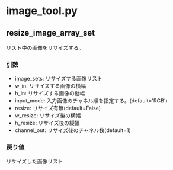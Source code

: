 
# image_tool.py

## resize_image_array_set
リスト中の画像をリサイズする。

### 引数
- image_sets: リサイズする画像リスト
- w_in: リサイズする画像の横幅
- h_in: リサイズする画像の縦幅
- input_mode: 入力画像のチャネル順を指定する。(default='RGB')
- resize: リサイズ有無(default=False)
- w_resize: リサイズ後の横幅
- h_resize: リサイズ後の縦幅
- channel_out: リサイズ後のチャネル数(default=1)

### 戻り値
リサイズした画像リスト
 
